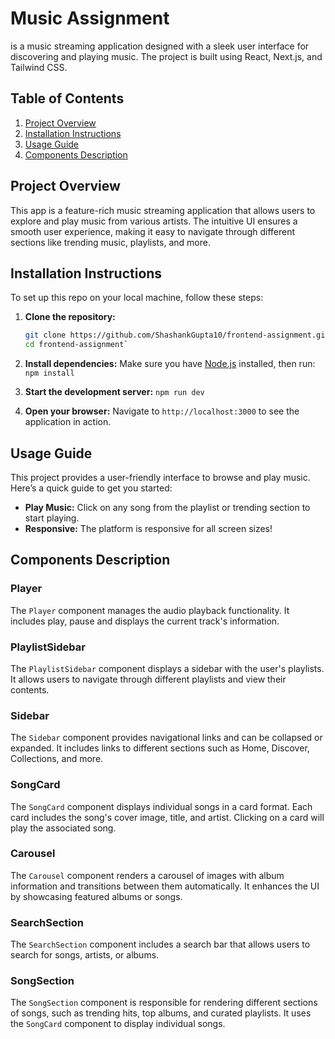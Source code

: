
#  Music Assignment

 is a music streaming application designed with a sleek user interface for discovering and playing music. The project is built using React, Next.js, and Tailwind CSS.

## Table of Contents
1. [Project Overview](#project-overview)
2. [Installation Instructions](#installation-instructions)
3. [Usage Guide](#usage-guide)
4. [Components Description](#components-description)

## Project Overview

 This app is a feature-rich music streaming application that allows users to explore and play music from various artists. The intuitive UI ensures a smooth user experience, making it easy to navigate through different sections like trending music, playlists, and more.

## Installation Instructions

To set up this repo on your local machine, follow these steps:

1. **Clone the repository:**
   ```bash
   git clone https://github.com/ShashankGupta10/frontend-assignment.git
   cd frontend-assignment` 
2.  **Install dependencies:** Make sure you have [Node.js](https://nodejs.org/) installed, then run:
    `npm install` 
    
3.  **Start the development server:**
    `npm run dev` 
    
4.  **Open your browser:** Navigate to `http://localhost:3000` to see the application in action.
    

## Usage Guide

 This project provides a user-friendly interface to browse and play music. Here’s a quick guide to get you started:

-   **Play Music:** Click on any song from the playlist or trending section to start playing.
-   **Responsive:** The platform is responsive for all screen sizes!


## Components Description

### Player

The `Player` component manages the audio playback functionality. It includes play, pause and displays the current track's information.

### PlaylistSidebar

The `PlaylistSidebar` component displays a sidebar with the user's playlists. It allows users to navigate through different playlists and view their contents.

### Sidebar

The `Sidebar` component provides navigational links and can be collapsed or expanded. It includes links to different sections such as Home, Discover, Collections, and more.

### SongCard

The `SongCard` component displays individual songs in a card format. Each card includes the song's cover image, title, and artist. Clicking on a card will play the associated song.

### Carousel

The `Carousel` component renders a carousel of images with album information and transitions between them automatically. It enhances the UI by showcasing featured albums or songs.

### SearchSection

The `SearchSection` component includes a search bar that allows users to search for songs, artists, or albums.

### SongSection

The `SongSection` component is responsible for rendering different sections of songs, such as trending hits, top albums, and curated playlists. It uses the `SongCard` component to display individual songs.
